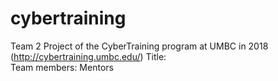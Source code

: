 # cybertraining
Team 2 Project of the CyberTraining program at UMBC in 2018 (http://cybertraining.umbc.edu/)
Title:  
Team members:
Mentors
